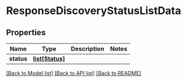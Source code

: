 # ResponseDiscoveryStatusListData

## Properties
Name | Type | Description | Notes
------------ | ------------- | ------------- | -------------
**status** | [**list[Status]**](Status.md) |  | 

[[Back to Model list]](../README.md#documentation-for-models) [[Back to API list]](../README.md#documentation-for-api-endpoints) [[Back to README]](../README.md)

